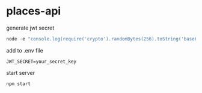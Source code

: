 # places-api

generate jwt secret

```js
node -e "console.log(require('crypto').randomBytes(256).toString('base64'));"
```

add to .env file

```env
JWT_SECRET=your_secret_key
```

start server

```
npm start
```
